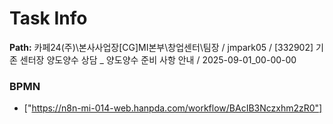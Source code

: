 # Task Info

**Path:** 카페24(주)\본사사업장\[CG]MI본부\창업센터\팀장 / jmpark05 / [332902] 기존 센터장 양도양수 상담 _ 양도양수 준비 사항 안내 / 2025-09-01_00-00-00

### BPMN
- ["https://n8n-mi-014-web.hanpda.com/workflow/BAcIB3Nczxhm2zR0"]

